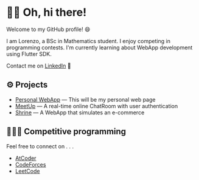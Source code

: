 # 👋🏼 Oh, hi there!

  Welcome to my GitHub profile! 😄
  
  I am Lorenzo, a BSc in Mathematics student. I enjoy competing in programming contests. I'm currently learning about WebApp development using Flutter SDK.
  
  Contact me on [LinkedIn](https://www.linkedin.com/in/lorenfiorini/)  💼

## ⚙️ Projects
  - [Personal WebApp](https://lorenfiorini.github.io/#/) — This will be my personal web page 
  - [MeetUp](https://fir-amazing-web-codelab.firebaseapp.com/) — A real-time online ChatRoom with user authentication
  - [Shrine](https://lorenfiorini.github.io/Shrine-WebApp/) — A WebApp that simulates an e-commerce

## 👨🏽‍💻 Competitive programming

  Feel free to connect on . . .
  - [AtCoder](https://atcoder.jp/users/LorenFiorini)
  - [CodeForces](https://codeforces.com/profile/LorenFiorini)
  - [LeetCode](https://leetcode.com/lorenfiorini/)
  

<!---
[![Top Langs](https://github-readme-stats.vercel.app/api/top-langs/LorenFiorinianuraghazra&layout=compact)](https://github.com/anuraghazra/github-readme-stats)

LorenFiorini/LorenFiorini is a ✨ special ✨ repository because its `README.md` (this file) appears on your GitHub profile.
You can click the Preview link to take a look at your changes.
--->
